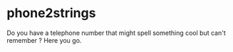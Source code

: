 # phone2strings
Do you have a telephone number that might spell something cool but can't remember ? Here you go.
